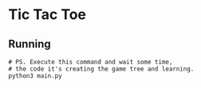 # Tic Tac Toe

## Running
	
	# PS. Execute this command and wait some time,
	# the code it's creating the game tree and learning.
	python3 main.py
